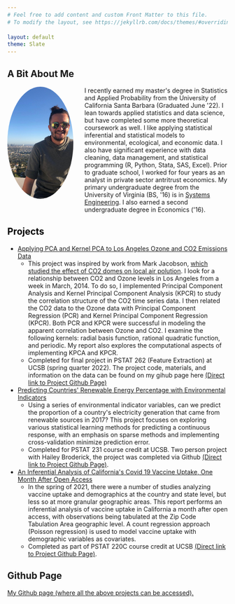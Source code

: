 ```yaml
---
# Feel free to add content and custom Front Matter to this file.
# To modify the layout, see https://jekyllrb.com/docs/themes/#overriding-theme-defaults

layout: default
theme: Slate
---
```


<h2>A Bit About Me</h2>

<div style="width: 100%;">
 
 <div style="width: 30%; float: left;">
  <img src="Callum_Observatory.jpg" alt="Callum Weinberg" style="width: auto; height:256px; object-fit: cover; border-radius: 50%;">
 </div>
 
 <div style="margin-left: 35%;">
  <p> I recently earned my master's degree in Statistics and Applied Probability from the University of California Santa Barbara (Graduated June '22). I lean towards applied statistics and data science, but have completed some more theoretical coursework as well. I like applying statistical inferential and statistical models to environmental, ecological, and economic data. I also have significant experience with data cleaning, data management, and statistical programming (R, Python, Stata, SAS, Excel). Prior to graduate school, I worked for four years as an analyst in private sector antritrust economics. My primary undergraduate degree from the University of Virginia (BS, '16) is in <a href = "https://engineering.virginia.edu/departments/engineering-systems-and-environment/systems-engineering" target="_blank">Systems Engineering</a>. I also earned a second undergraduate degree in Economics ('16).</p>
 </div>

</div>

<h2 style="color: black;">Projects</h2>
 <ul>
 
  <!-- Renewable Energy Prediction Project -->
  <li><a href="https://leoncw.github.io/CO2-Analysis-with-PCA-and-KPCA/PSTAT_262_FE_Final_Callum_Weinberg_Report.pdf" target="_blank">Applying PCA and Kernel PCA to Los Angeles Ozone and CO2 Emissions Data</a>
   <ul>
    <li> This project was inspired by work from Mark Jacobson, <a href="https://web.stanford.edu/group/efmh/jacobson/Articles/V/es903018m.pdf" target="_blank">which studied the effect of CO2 domes on local air polution</a>. I look for a relationship between CO2 and Ozone levels in Los Angeles from a week in March, 2014. To do so, I implemented Principal Component Analysis and Kernel Principal Component Analysis (KPCR) to study the correlation structure of the CO2 time series data. I then related the CO2 data to the Ozone data with Principal Component Regression (PCR) and Kernel Principal Component Regression (KPCR). Both PCR and KPCR were successful in modeling the apparent correlation between Ozone and CO2. I examine the following kernels: radial basis function, rational quadratic function, and periodic. My report also explores the computational aspects of implementing KPCA and KPCR.</li>
    <li> Completed for final project in PSTAT 262 (Feature Extraction) at UCSB (spring quarter 2022). The project code, materials, and information on the data can be found on my gihub page here <a href="https://github.com/leoncw/CO2-Analysis-with-PCA-and-KPCA" target="_blank">(Direct link to Project Github Page)</a> </li>
   </ul>
  </li>

  <!-- Renewable Energy Prediction Project -->
  <li><a href="https://leoncw.github.io/PSTAT231_Final/Final_Project_html_Broderick_Weinberg.html" target="_blank">Predicting Countries' Renewable Energy Percentage with Environmental Indicators</a>
    <ul>
      <li>Using a series of environmental indicator variables, can we predict the proportion of a country's electricity generation that came from renewable sources in 2017? This project focuses on exploring various statistical learning methods for predicting a continuous response, with an emphasis on sparse methods and implementing cross-validation minimize prediction error.</li>
      <li>Completed for PSTAT 231 course credit at UCSB. Two person project with Hailey Broderick, the project was completed via Github <a href="https://github.com/leoncw/PSTAT231_Final" target="_blank">(Direct link to Project Github Page)</a>.</li>
    </ul>  
  </li>
 
  <!-- Covid 19 Vaccination California Project -->
  <li><a href="https://leoncw.github.io/California-Covid-19-Vaccine-Analysis/220C_Final_Project%20Callum%20Weinberg.pdf" target="_blank">An Inferential Analysis of California's Covid 19 Vaccine Uptake, One Month After Open Access</a>
    <ul>
      <li>In the spring of 2021, there were a number of studies analyzing vaccine uptake and demographics at the country and state level, but less so at more granular geographic areas. This report performs an inferential analysis of vaccine uptake in California a month after open access, with observations being tabulated at the Zip Code Tabulation Area geographic level. A count regression approach (Poisson regression) is used to model vaccine uptake with demographic variables as covariates. </li>
      <li>Completed as part of PSTAT 220C course credit at UCSB <a href="https://github.com/leoncw/California-Covid-19-Vaccine-Analysis" target="_blank">(Direct link to Project Github Page)</a>.</li>
    </ul>  
  </li>
   
</ul> 


<h2>Github Page</h2>
<a href="https://github.com/leoncw/" target="_blank">My Github page (where all the above projects can be accessed).</a>
